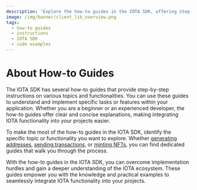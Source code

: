 ```yaml
---
description: 'Explore the how-to guides in the IOTA SDK, offering step-by-step instructions on various topics and functionalities.'
image: /img/banner/client_lib_overview.png
tags:
  - how-to guides
  - instructions
  - IOTA SDK
  - code examples
---
```


# About How-to Guides

The IOTA SDK has several how-to guides that provide step-by-step instructions on various topics and functionalities. You
can use these guides to understand and implement specific tasks or features within your application. Whether you are a
beginner or an experienced developer, the how-to guides offer clear and concise explanations, making integrating IOTA
functionality into your projects easier.

To make the most of the how-to guides in the IOTA SDK, identify the specific topic or functionality you want to explore.
Whether [generating addresses](account-output/create.mdx), [sending transactions](simple-transaction/simple-transaction.mdx),
or [minting NFTs](nfts/mint-nft.mdx), you can find dedicated guides that walk you through the process.

With the how-to guides in the IOTA SDK, you can overcome implementation hurdles and gain a deeper understanding
of the IOTA ecosystem. These guides empower you with the knowledge and practical examples to seamlessly integrate IOTA
functionality into your projects.

